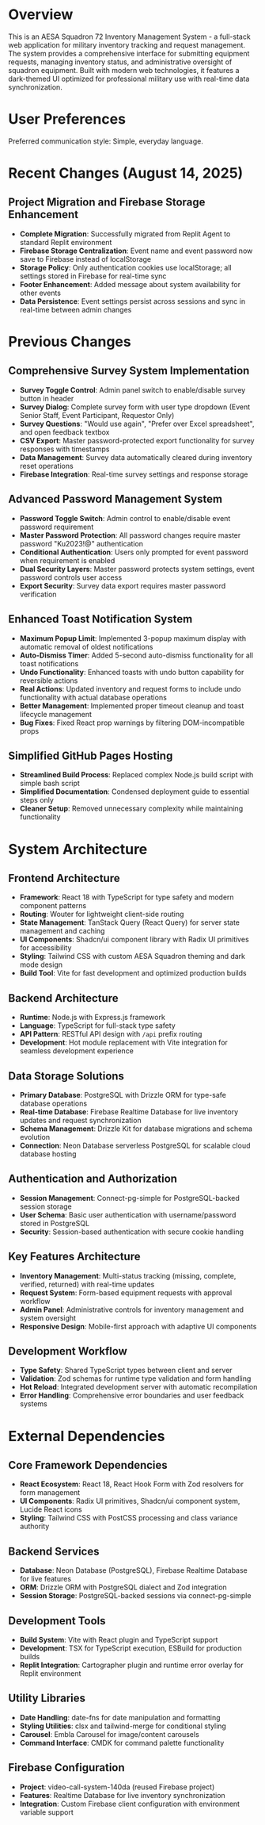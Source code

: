 # Overview

This is an AESA Squadron 72 Inventory Management System - a full-stack web application for military inventory tracking and request management. The system provides a comprehensive interface for submitting equipment requests, managing inventory status, and administrative oversight of squadron equipment. Built with modern web technologies, it features a dark-themed UI optimized for professional military use with real-time data synchronization.

# User Preferences

Preferred communication style: Simple, everyday language.

# Recent Changes (August 14, 2025)

## Project Migration and Firebase Storage Enhancement
- **Complete Migration**: Successfully migrated from Replit Agent to standard Replit environment
- **Firebase Storage Centralization**: Event name and event password now save to Firebase instead of localStorage
- **Storage Policy**: Only authentication cookies use localStorage; all settings stored in Firebase for real-time sync
- **Footer Enhancement**: Added message about system availability for other events
- **Data Persistence**: Event settings persist across sessions and sync in real-time between admin changes

# Previous Changes

## Comprehensive Survey System Implementation
- **Survey Toggle Control**: Admin panel switch to enable/disable survey button in header
- **Survey Dialog**: Complete survey form with user type dropdown (Event Senior Staff, Event Participant, Requestor Only)
- **Survey Questions**: "Would use again", "Prefer over Excel spreadsheet", and open feedback textbox
- **CSV Export**: Master password-protected export functionality for survey responses with timestamps
- **Data Management**: Survey data automatically cleared during inventory reset operations
- **Firebase Integration**: Real-time survey settings and response storage

## Advanced Password Management System
- **Password Toggle Switch**: Admin control to enable/disable event password requirement
- **Master Password Protection**: All password changes require master password "Ku2023!@" authentication
- **Conditional Authentication**: Users only prompted for event password when requirement is enabled
- **Dual Security Layers**: Master password protects system settings, event password controls user access
- **Export Security**: Survey data export requires master password verification

## Enhanced Toast Notification System
- **Maximum Popup Limit**: Implemented 3-popup maximum display with automatic removal of oldest notifications
- **Auto-Dismiss Timer**: Added 5-second auto-dismiss functionality for all toast notifications  
- **Undo Functionality**: Enhanced toasts with undo button capability for reversible actions
- **Real Actions**: Updated inventory and request forms to include undo functionality with actual database operations
- **Better Management**: Implemented proper timeout cleanup and toast lifecycle management
- **Bug Fixes**: Fixed React prop warnings by filtering DOM-incompatible props

## Simplified GitHub Pages Hosting
- **Streamlined Build Process**: Replaced complex Node.js build script with simple bash script
- **Simplified Documentation**: Condensed deployment guide to essential steps only
- **Cleaner Setup**: Removed unnecessary complexity while maintaining functionality

# System Architecture

## Frontend Architecture
- **Framework**: React 18 with TypeScript for type safety and modern component patterns
- **Routing**: Wouter for lightweight client-side routing
- **State Management**: TanStack Query (React Query) for server state management and caching
- **UI Components**: Shadcn/ui component library with Radix UI primitives for accessibility
- **Styling**: Tailwind CSS with custom AESA Squadron theming and dark mode design
- **Build Tool**: Vite for fast development and optimized production builds

## Backend Architecture
- **Runtime**: Node.js with Express.js framework
- **Language**: TypeScript for full-stack type safety
- **API Pattern**: RESTful API design with `/api` prefix routing
- **Development**: Hot module replacement with Vite integration for seamless development experience

## Data Storage Solutions
- **Primary Database**: PostgreSQL with Drizzle ORM for type-safe database operations
- **Real-time Database**: Firebase Realtime Database for live inventory updates and request synchronization
- **Schema Management**: Drizzle Kit for database migrations and schema evolution
- **Connection**: Neon Database serverless PostgreSQL for scalable cloud database hosting

## Authentication and Authorization
- **Session Management**: Connect-pg-simple for PostgreSQL-backed session storage
- **User Schema**: Basic user authentication with username/password stored in PostgreSQL
- **Security**: Session-based authentication with secure cookie handling

## Key Features Architecture
- **Inventory Management**: Multi-status tracking (missing, complete, verified, returned) with real-time updates
- **Request System**: Form-based equipment requests with approval workflow
- **Admin Panel**: Administrative controls for inventory management and system oversight
- **Responsive Design**: Mobile-first approach with adaptive UI components

## Development Workflow
- **Type Safety**: Shared TypeScript types between client and server
- **Validation**: Zod schemas for runtime type validation and form handling
- **Hot Reload**: Integrated development server with automatic recompilation
- **Error Handling**: Comprehensive error boundaries and user feedback systems

# External Dependencies

## Core Framework Dependencies
- **React Ecosystem**: React 18, React Hook Form with Zod resolvers for form management
- **UI Components**: Radix UI primitives, Shadcn/ui component system, Lucide React icons
- **Styling**: Tailwind CSS with PostCSS processing and class variance authority

## Backend Services
- **Database**: Neon Database (PostgreSQL), Firebase Realtime Database for live features
- **ORM**: Drizzle ORM with PostgreSQL dialect and Zod integration
- **Session Storage**: PostgreSQL-backed sessions via connect-pg-simple

## Development Tools
- **Build System**: Vite with React plugin and TypeScript support
- **Development**: TSX for TypeScript execution, ESBuild for production builds
- **Replit Integration**: Cartographer plugin and runtime error overlay for Replit environment

## Utility Libraries
- **Date Handling**: date-fns for date manipulation and formatting
- **Styling Utilities**: clsx and tailwind-merge for conditional styling
- **Carousel**: Embla Carousel for image/content carousels
- **Command Interface**: CMDK for command palette functionality

## Firebase Configuration
- **Project**: video-call-system-140da (reused Firebase project)
- **Features**: Realtime Database for live inventory synchronization
- **Integration**: Custom Firebase client configuration with environment variable support